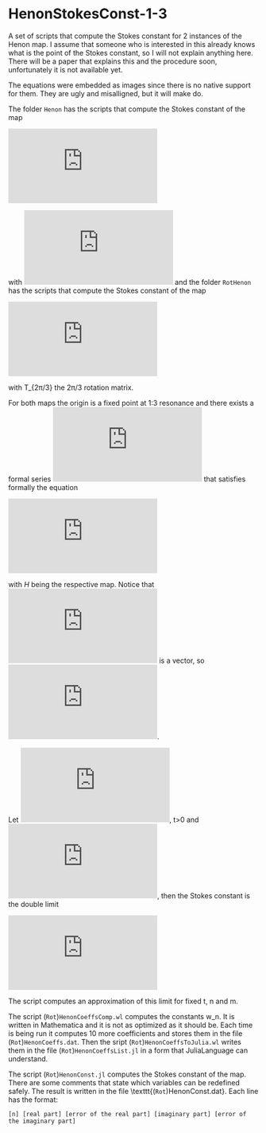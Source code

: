 # HenonStokesConst-1-3


A set of scripts that compute the Stokes constant for 2 instances of the Henon map. I assume that someone who is interested in this already knows what is the point of the Stokes constant, so I will not explain anything here. There will be a paper that explains this and the procedure soon, unfortunately it is not available yet.

The equations were embedded as images since there is no native support for them. They are ugly and misalligned, but it will make do.


The folder `Henon` has the scripts that compute the Stokes constant of the map

![equation](http://www.sciweavers.org/tex2img.php?eq=%5Cbegin%7Bpmatrix%7D%0A%20x%20%5C%5C%20y%0A%5Cend%7Bpmatrix%7D%0A%5Cmapsto%0A%5Cbegin%7Bpmatrix%7D%0A%20%20x%20%2B%202%20y%20%2B%20g%28x%2Cy%29%20%5C%5C%20y%20%2B%20g%28x%2Cy%29%0A%5Cend%7Bpmatrix%7D&bc=White&fc=Black&im=jpg&fs=12&ff=arev&edit=0)

with ![equation](http://www.sciweavers.org/tex2img.php?eq=g%28x%2Cy%29%20%3D%20%5Cfrac%7B3%7D%7B4%7D%20%281-%28x%2By%2B1%29%5E2%20%29&bc=White&fc=Black&im=jpg&fs=12&ff=arev&edit=0)
and the folder `RotHenon` has the scripts that compute the Stokes constant of the map

![equation](http://www.sciweavers.org/tex2img.php?eq=%5Cbegin%7Bpmatrix%7D%0A%20x%20%5C%5C%20y%0A%5Cend%7Bpmatrix%7D%0A%5Cmapsto%20T_%7B2%5Cpi%2F3%7D%5Ccdot%0A%5Cbegin%7Bpmatrix%7D%0A%20%20x%20%5C%5C%20y%20-%20x%5E2%0A%5Cend%7Bpmatrix%7D&bc=White&fc=Black&im=jpg&fs=12&ff=arev&edit=0)

with T_{2π/3} the 2π/3 rotation matrix.


For both maps the origin is a fixed point at 1:3 resonance and there exists a formal series ![equation](http://www.sciweavers.org/tex2img.php?eq=%5Ctilde%7BW%7D%28t%29%3D%5Csum_%7Bn%5Cge1%7Dw_n%20t%5E%7B-n%7D&bc=White&fc=Black&im=jpg&fs=12&ff=arev&edit=0) that satisfies formally the equation

![equation](http://www.sciweavers.org/tex2img.php?eq=%5Ctilde%7BW%7D%28t%2B1%29%20%3D%20H%28%5Ctilde%7BW%7D%28t%29%29&bc=White&fc=Black&im=jpg&fs=12&ff=arev&edit=0)

with $H$ being the respective map. Notice that ![equation](http://www.sciweavers.org/tex2img.php?eq=%5Ctilde%7BW%7D&bc=White&fc=Black&im=jpg&fs=12&ff=arev&edit=0) is a vector, so ![equation](http://www.sciweavers.org/tex2img.php?eq=w_n%5Cin%5Cmathbb%7BC%7D%5E2&bc=White&fc=Black&im=jpg&fs=12&ff=arev&edit=0).

Let ![equation](http://www.sciweavers.org/tex2img.php?eq=%5Ctilde%7BW%7D_m%28t%29%3D%5Csum_%7Bn%3D1%7D%5Em%20w_n%20t%5E%7B-n%7D&bc=White&fc=Black&im=jpg&fs=12&ff=arev&edit=0), t>0 and![equation](http://www.sciweavers.org/tex2img.php?eq=n%5Cin%5Cmathbb%7BN%7D&bc=White&fc=Black&im=jpg&fs=12&ff=arev&edit=0), then the Stokes constant is the double limit

![equation](http://www.sciweavers.org/tex2img.php?eq=%5Ctheta%20%3D%20%5Clim_%7Bt%5Cto%2B%5Cinfty%7D%20%5Clim_%7Bn%5Cto%2B%5Cinfty%7D%20e%5E%7B2%5Cpi%20i%20t%7D%20%5Comega%5CBig%28H%5E%7B-n%7D%28%5Ctilde%7BW%7D_m%28t%2Bn%29%29-H%5En%28%5Ctilde%7BW%7D_m%28t-n%29%29%2C%5Cfrac%7Bd%7D%7Bd%20t%7D%20H%5En%28%5Ctilde%7BW%7D_m%28t-n%29%29%20%5CBig%29&bc=White&fc=Black&im=jpg&fs=12&ff=arev&edit=0)

The script computes an approximation of this limit for fixed t, n and m.

The script (`Rot`)`HenonCoeffsComp.wl` computes the constants w_n. It is written in Mathematica and it is not as optimized as it should be. Each time is being run it computes 10 more coefficients and stores them in the file (`Rot`)`HenonCoeffs.dat`. Then the sript (`Rot`)`HenonCoeffsToJulia.wl` writes them in the file (`Rot`)`HenonCoeffsList.jl` in a form that JuliaLanguage can understand.


The script (`Rot`)`HenonConst.jl` computes the Stokes constant of the map. There are some comments that state which variables can be redefined safely. The result is written in the file \texttt{(`Rot`)HenonConst.dat}. Each line has the format:

`[n] [real part] [error of the real part] [imaginary part] [error of the imaginary part]`

